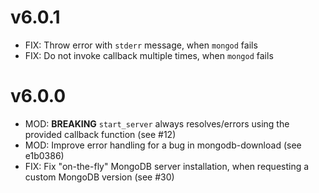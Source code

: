 # v6.0.1

* FIX: Throw error with `stderr` message, when `mongod` fails
* FIX: Do not invoke callback multiple times, when `mongod` fails

# v6.0.0

* MOD: **BREAKING** `start_server` always resolves/errors using the provided callback function (see #12)
* MOD: Improve error handling for a bug in mongodb-download (see e1b0386)
* FIX: Fix "on-the-fly" MongoDB server installation, when requesting a custom MongoDB version (see #30)